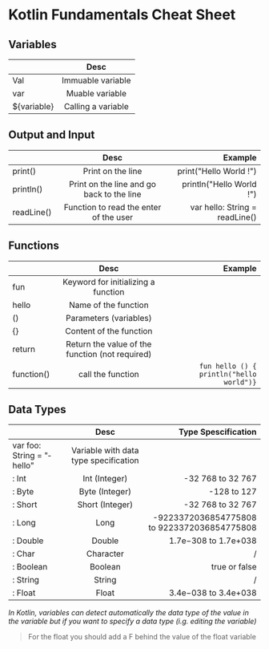 # Kotlin Fundamentals Cheat Sheet

## Variables

|             | Desc                |
| ----------- |:-------------------:|
| Val         | Immuable variable   | 
| var         | Muable variable     |
| ${vari­able} | Calling a variable  |

## Output and Input

|               | Desc                                       | Example                         |
| ------------- |:------------------------------------------:| -------------------------------:|
| print()       | Print on the line                          | print(­"­Hello World !")          |
| println()     | Print on the line and go back to the line  | printl­n("Hello World !")        |
| readLine()    | Function to read the enter of the user     | var hello: String = readLine()  |

## Functions

|               | Desc                                             | Example                                    |
| ------------- |:------------------------------------------------:| ------------------------------------------:|
| fun           | Keyword for initia­lizing a function              |                                            |
| hello         | Name of the function                             |                                            |
| ()            | Parameters (varia­bles)                           |                                            |
| {}            | Content of the function                          |                                            |
| return        | Return the value of the function (not required)  |                                            |
| function()    | call the function                                | `fun hello () { printl­n("hello world")}`   |

## Data Types

|                            | Desc                                       | Type Spescification                          |
| -------------------------- |:------------------------------------------:| --------------------------------------------:|
| var foo: String = "­hel­lo"  | Variable with data type specif­ication      |                                              |
| : Int                      | Int (Integer)                              | -32 768 to 32 767                            |
| : Byte                     | Byte (Integer)                             | -128 to 127                                  |
| : Short                    | Short (Integer)                            | -32 768 to 32 767                            |
| : Long                     | Long                                       | -92233­720­368­547­75808 to 922337­203­685­4775808  |
| : Double                   | Double                                     | 1.7e−308 to 1.7e+038                         |
| : Char                     | Character                                  | /                                            |
| : Boolean                  | Boolean                                    | true or false                                |
| : String                   | String                                     | /                                            |
| : Float                    | Float                                      | 3.4e−038 to 3.4e+038                         |

_In Kotlin, variables can detect automa­tically the data type of the value in the variable but if you want to specify a data type (i.g. editing the variable)_

> For the float you should add a F behind the value of the float variable